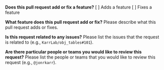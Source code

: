 **Does this pull request add or fix a feature?**
[ ] Adds a feature
[ ] Fixes a feature

**What feature does this pull request add or fix?**
Please describe what this pull request adds or fixes.

**Is this request related to any issues?**
Please list the issues that the request is related to (e.g., `KarrLab/obj_tables#101`).

**Are there particular people or teams you would like to review this request?**
Please list the people or teams that you would like to review this request (e.g., `@jonrkarr`).
